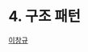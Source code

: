 # 4. 구조 패턴


[이창규](https://github.com/js-jsm/pattern2018/edit/master/04_%EA%B5%AC%EC%A1%B0_%ED%8C%A8%ED%84%B4/ARUSANTIMO.md)
